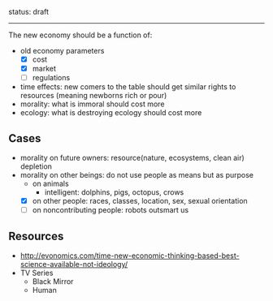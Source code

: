 status: draft

---

The new economy should be a function of:
- old economy parameters
  - [x] cost
  - [x] market
  - [ ] regulations
- time effects: new comers to the table should get similar rights to resources (meaning newborns rich or pour)
- morality: what is immoral should cost more
- ecology: what is destroying ecology should cost more

## Cases
- morality on future owners: resource(nature, ecosystems, clean air) depletion
- morality on other beings: do not use people as means but as purpose
  - on animals
    - intelligent: dolphins, pigs, octopus, crows
  - [x] on other people: races, classes, location, sex, sexual orientation
  - [ ] on noncontributing people: robots outsmart us

## Resources
- http://evonomics.com/time-new-economic-thinking-based-best-science-available-not-ideology/
- TV Series
  - Black Mirror
  - Human
